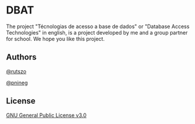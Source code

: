 # DBAT

The project "Técnologias de acesso a base de dados" or "Database Access Technologies" in english, is a project developed by me and a group partner for school. We hope you like this project.




## Authors

[@rutszo](https://www.github.com/rutszo) 

[@pnineg](https://www.github.com/pnineg)


## License

[GNU General Public License v3.0](https://choosealicense.com/licenses/gpl-3.0/)

